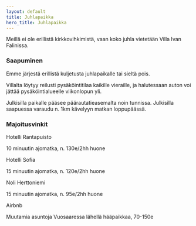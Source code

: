 ```yaml
---
layout: default
title: Juhlapaikka
hero_title: Juhlapaikka
---
```


Meillä ei ole erillistä kirkkovihkimistä, vaan koko juhla vietetään Villa Ivan Falinissa.

### Saapuminen

Emme järjestä erillistä kuljetusta juhlapaikalle tai sieltä pois.

Villalta löytyy reilusti pysäköintitilaa kaikille vieraille, ja halutessaan auton voi jättää pysäköintialueelle viikonlopun yli.

Julkisilla paikalle pääsee päärautatieasemalta noin tunnissa. Julkisilla saapuessa varaudu n. 1km kävelyyn matkan loppupäässä.

### Majoitusvinkit

Hotelli Rantapuisto

10 minuutin ajomatka, n. 130e/2hh huone

Hotelli Sofia

15 minuutin ajomatka, n. 120e/2hh huone

Noli Herttoniemi

15 minuutin ajomatka, n. 95e/2hh huone

Airbnb

Muutamia asuntoja Vuosaaressa lähellä hääpaikkaa, 70-150e 